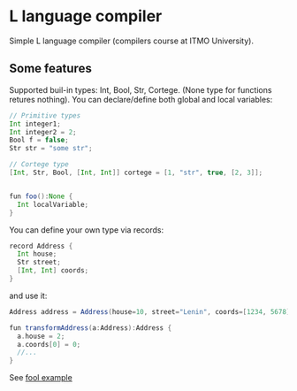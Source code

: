 # L language compiler
Simple L language compiler (compilers course at ITMO University).

## Some features
Supported buil-in types: Int, Bool, Str, Cortege. (None type for functions retures nothing).
You can declare/define both global and local variables:
```scala
// Primitive types
Int integer1;
Int integer2 = 2;
Bool f = false;
Str str = "some str";

// Cortege type
[Int, Str, Bool, [Int, Int]] cortege = [1, "str", true, [2, 3]];


fun foo():None {
  Int localVariable;
}
```
You can define your own type via records: 
```scala
record Address {
  Int house;
  Str street;
  [Int, Int] coords;
}
```
and use it:
```scala
Address address = Address(house=10, street="Lenin", coords=[1234, 5678]);

fun transformAddress(a:Address):Address {
  a.house = 2;
  a.coords[0] = 0;
  //...
}
```
See [fool example](https://github.com/smolcoder/compiler/blob/master/example.l)
